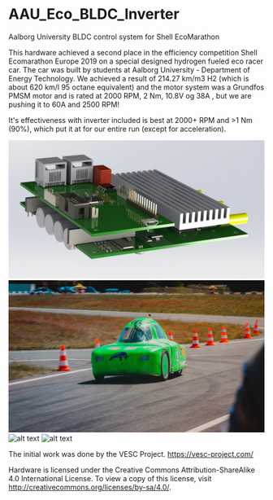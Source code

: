 # AAU_Eco_BLDC_Inverter
Aalborg University BLDC control system for Shell EcoMarathon

This hardware achieved a second place in the efficiency competition Shell Ecomarathon Europe 2019 on a special designed hydrogen fueled eco racer car. The car was built by students at Aalborg University - Department of Energy Technology. We achieved a result of 214.27 km/m3 H2 (which is about 620 km/l 95 octane equivalent) and the motor system was a Grundfos PMSM motor and is rated at 2000 RPM, 2 Nm, 10.8V og 38A , but we are pushing it to 60A and 2500 RPM!

It's effectiveness with inverter included is best at 2000+ RPM and >1 Nm (90%), which put it at for our entire run (except for acceleration).

![alt text](https://raw.githubusercontent.com/sahlin/AAU_Eco_BLDC_Inverter/master/hardware/inverter.JPG)
![alt text](https://raw.githubusercontent.com/sahlin/AAU_Eco_BLDC_Inverter/master/images/IMG_0127.jpg)
![alt text](https://raw.githubusercontent.com/sahlin/AAU_Eco_BLDC_Inverter/master/images/IMG_2100.jpg)
![alt text](https://raw.githubusercontent.com/sahlin/AAU_Eco_BLDC_Inverter/master/images/IMG_2101.jpg)


The initial work was done by the VESC Project. https://vesc-project.com/

Hardware is licensed under the Creative Commons Attribution-ShareAlike 4.0 International License. To view a copy of this license, visit http://creativecommons.org/licenses/by-sa/4.0/.

